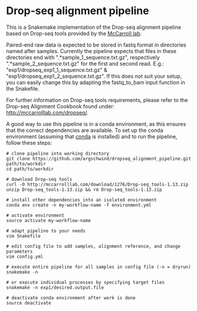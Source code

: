 # Drop-seq alignment pipeline

This is a Snakemake implementation of the Drop-seq alignment pipeline based on Drop-seq tools provided by the [McCarroll lab](http://mccarrolllab.com/dropseq/).

Paired-end raw data is expected to be stored in fastq format in directories named after samples. Currently the pipeline expects that files in these directories end with ".\*sample_1_sequence.txt.gz", respectively ".\*sample_2_sequence.txt.gz" for the first and second read. E.g.: "exp1/dropseq_exp1_1_sequence.txt.gz" & "exp1/dropseq_exp1_2_sequence.txt.gz". If this does not suit your setup, you can easily change this by adapting the fastq_to_bam input function in the Snakefile.

For further information on Drop-seq tools requirements, please refer to the Drop-seq Alignment Cookbook found under: http://mccarrolllab.com/dropseq/.

A good way to use this pipeline is in a conda environment, as this ensures that the correct dependencies are available. To set up the conda environment (assuming that [conda](https://conda.io/docs/user-guide/install/index.html#regular-installation) is installed) and to run the pipeline, follow these steps:

```
# clone pipeline into working directory
git clone https://github.com/argschwind/dropseq_alignment_pipeline.git path/to/workdir
cd path/to/workdir

# download Drop-seq tools
curl -O http://mccarrolllab.com/download/1276/Drop-seq_tools-1.13.zip
unzip Drop-seq_tools-1.13.zip && rm Drop-seq_tools-1.13.zip

# install other dependencies into an isolated environment
conda env create -n my-workflow-name -f environment.yml

# activate environment
source activate my-workflow-name

# adapt pipeline to your needs
vim Snakefile

# edit config file to add samples, alignment reference, and change parameters
vim config.yml

# execute entire pipeline for all samples in config file (-n = dryrun)
snakemake -n

# or execute individual processes by specifying target files
snakemake -n exp1/desired.output.file

# deactivate conda environment after work is done
source deactivate
```
